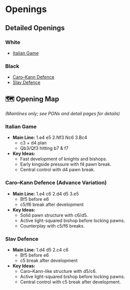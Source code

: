 # Openings

## Detailed Openings

### White
* [Italian Game](italian_game.md)

### Black
* [Caro–Kann Defence](caro_kann.md)
* [Slav Defence](slav_defense.md)

## 🗺 Opening Map

*(Mainlines only; see PGNs and detail pages for details)*

### Italian Game

- **Main Line:** 1.e4 e5 2.Nf3 Nc6 3.Bc4
  - c3 + d4 plan
  - Qb3/Qf3 hitting b7 & f7
- **Key Ideas:**
  - Fast development of knights and bishops.
  - Early kingside pressure with f4 pawn break.
  - Central control with d4 pawn break.

### Caro–Kann Defence (Advance Variation)

- **Main Line:** 1.e4 c6 2.d4 d5 3.e5
  - Bf5 before e6
  - c5/f6 break after development
- **Key Ideas:**
  - Solid pawn structure with c6/d5.
  - Active light-squared bishop before locking pawns.
  - Counterplay with c5/f6 breaks.

### Slav Defence
- **Main Line:** 1.d4 d5 2.c4 c6
  - Bf5 before e6
  - c5 break after development
- **Key Ideas:**
  - Caro–Kann-like structure with d5/c6.
  - Active light-squared bishop before locking pawns.
  - Central control with c5 break after development.
